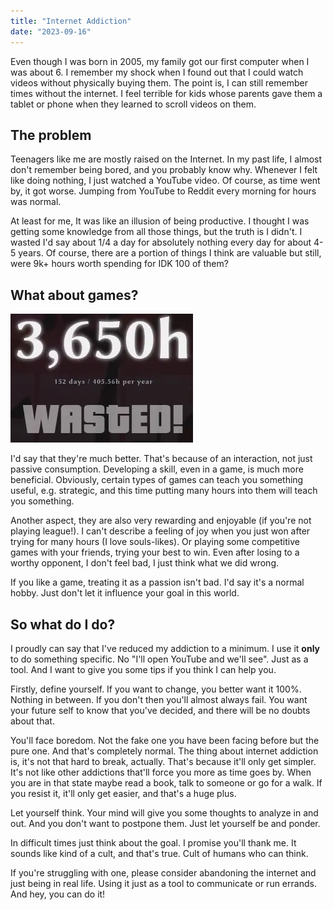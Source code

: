 ```yaml
---
title: "Internet Addiction"
date: "2023-09-16"
---
```


Even though I was born in 2005, my family got our first computer when I was about 6. I remember my shock when I found out that I could watch videos without physically buying them. The point is, I can still remember times without the internet. I feel terrible for kids whose parents gave them a tablet or phone when they learned to scroll videos on them.

## The problem

Teenagers like me are mostly raised on the Internet. In my past life, I almost don't remember being bored, and you probably know why. Whenever I felt like doing nothing, I just watched a YouTube video. Of course, as time went by, it got worse. Jumping from YouTube to Reddit every morning for hours was normal.

At least for me, It was like an illusion of being productive. I thought I was getting some knowledge from all those things, but the truth is I didn't. I wasted I'd say about 1/4 a day for absolutely nothing every day for about 4-5 years. Of course, there are a portion of things I think are valuable but still, were 9k+ hours worth spending for IDK 100 of them?

## What about games?

![My time wasted on steam games](steam-wasted.webp "My time wasted on steam games according to steamtime.info")

I'd say that they're much better. That's because of an interaction, not just passive consumption. Developing a skill, even in a game, is much more beneficial. Obviously, certain types of games can teach you something useful, e.g. strategic, and this time putting many hours into them will teach you something.

Another aspect, they are also very rewarding and enjoyable (if you're not playing league!). I can't describe a feeling of joy when you just won after trying for many hours (I love souls-likes). Or playing some competitive games with your friends, trying your best to win. Even after losing to a worthy opponent, I don't feel bad, I just think what we did wrong.

If you like a game, treating it as a passion isn't bad. I'd say it's a normal hobby. Just don't let it influence your goal in this world.

## So what do I do?

I proudly can say that I've reduced my addiction to a minimum. I use it **only** to do something specific. No "I'll open YouTube and we'll see". Just as a tool. And I want to give you some tips if you think I can help you.

Firstly, define yourself. If you want to change, you better want it 100%. Nothing in between. If you don't then you'll almost always fail. You want your future self to know that you've decided, and there will be no doubts about that.

You'll face boredom. Not the fake one you have been facing before but the pure one. And that's completely normal. The thing about internet addiction is, it's not that hard to break, actually. That's because it'll only get simpler. It's not like other addictions that'll force you more as time goes by. When you are in that state maybe read a book, talk to someone or go for a walk. If you resist it, it'll only get easier, and that's a huge plus.

Let yourself think. Your mind will give you some thoughts to analyze in and out. And you don't want to postpone them. Just let yourself be and ponder.

In difficult times just think about the goal. I promise you'll thank me. It sounds like kind of a cult, and that's true. Cult of humans who can think.

If you're struggling with one, please consider abandoning the internet and just being in real life. Using it just as a tool to communicate or run errands. And hey, you can do it!